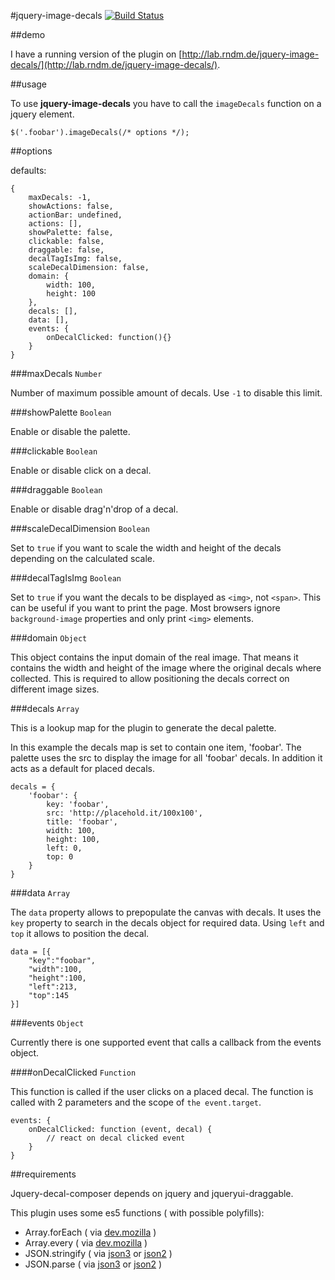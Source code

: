 #jquery-image-decals [![Build Status](https://travis-ci.org/makepanic/jquery-image-decals.png?branch=master)](https://travis-ci.org/makepanic/jquery-image-decals)

##demo

I have a running version of the plugin on [http://lab.rndm.de/jquery-image-decals/](http://lab.rndm.de/jquery-image-decals/).

##usage

To use __jquery-image-decals__ you have to call the `imageDecals` function on a jquery element.

```
$('.foobar').imageDecals(/* options */);
```

##options

defaults:

```
{
    maxDecals: -1,
    showActions: false,
    actionBar: undefined,
    actions: [],
    showPalette: false,
    clickable: false,
    draggable: false,
    decalTagIsImg: false,
    scaleDecalDimension: false,
    domain: {
        width: 100,
        height: 100
    },
    decals: [],
    data: [],
    events: {
        onDecalClicked: function(){}
    }
}
```

###maxDecals `Number`

Number of maximum possible amount of decals. Use `-1` to disable this limit.

###showPalette `Boolean`

Enable or disable the palette.

###clickable `Boolean`

Enable or disable click on a decal.

###draggable `Boolean`

Enable or disable drag'n'drop of a decal.

###scaleDecalDimension `Boolean`

Set to `true` if you want to scale the width and height of the decals depending on the calculated scale.

###decalTagIsImg `Boolean`

Set to `true` if you want the decals to be displayed as `<img>`, not `<span>`.
This can be useful if you want to print the page. Most browsers ignore `background-image` properties and only print
`<img>` elements.

###domain `Object`

This object contains the input domain of the real image. That means it contains the width and height of the image where the
original decals where collected. This is required to allow positioning the decals correct on different image sizes.

###decals `Array`

This is a lookup map for the plugin to generate the decal palette.

In this example the decals map is set to contain one item, 'foobar'. The palette uses the src to display the image for all 'foobar' decals.
In addition it acts as a default for placed decals.

```
decals = {
    'foobar': {
        key: 'foobar',
        src: 'http://placehold.it/100x100',
        title: 'foobar',
        width: 100,
        height: 100,
        left: 0,
        top: 0
    }
}
```

###data `Array`

The `data` property allows to prepopulate the canvas with decals.
It uses the `key` property to search in the decals object for required data.
Using `left` and `top` it allows to position the decal.

```
data = [{
    "key":"foobar",
    "width":100,
    "height":100,
    "left":213,
    "top":145
}]
```

###events `Object`

Currently there is one supported event that calls a callback from the events object.

####onDecalClicked `Function`

This function is called if the user clicks on a placed decal.
The function is called with 2 parameters and the scope of `the event.target`.

```
events: {
    onDecalClicked: function (event, decal) {
        // react on decal clicked event
    }
}
```

##requirements

Jquery-decal-composer depends on jquery and jqueryui-draggable.

This plugin uses some es5 functions ( with possible polyfills):

- Array.forEach ( via [dev.mozilla](https://developer.mozilla.org/en-US/docs/Web/JavaScript/Reference/Global_Objects/Array/forEach) )
- Array.every ( via [dev.mozilla](https://developer.mozilla.org/en-US/docs/Web/JavaScript/Reference/Global_Objects/Array/every) )
- JSON.stringify ( via [json3](http://bestiejs.github.io/json3/) or [json2](https://github.com/douglascrockford/JSON-js) )
- JSON.parse ( via [json3](http://bestiejs.github.io/json3/) or [json2](https://github.com/douglascrockford/JSON-js) )
